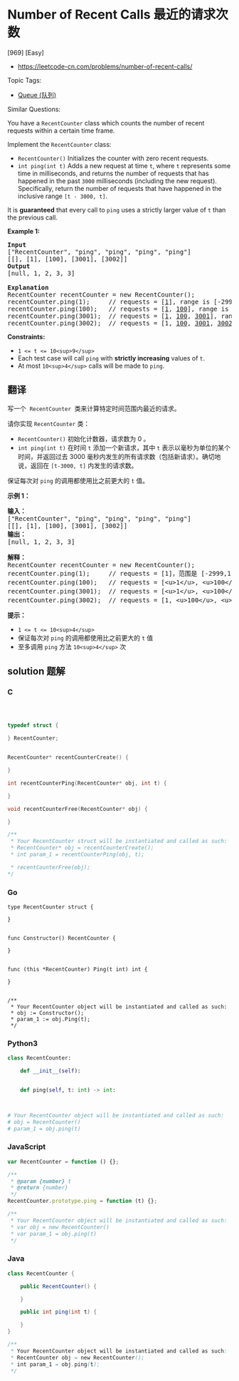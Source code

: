 # Number of Recent Calls 最近的请求次数

[969] [Easy]

- https://leetcode-cn.com/problems/number-of-recent-calls/

Topic Tags:

- [Queue (队列)](https://leetcode-cn.com/tag/queue/)

Similar Questions:

You have a `RecentCounter` class which counts the number of recent requests within a certain time frame.

Implement the `RecentCounter` class:

- `RecentCounter()` Initializes the counter with zero recent requests.
- `int ping(int t)` Adds a new request at time `t`, where `t` represents some time in milliseconds, and returns the number of requests that has happened in the past `3000` milliseconds (including the new request). Specifically, return the number of requests that have happened in the inclusive range `[t - 3000, t]`.

It is **guaranteed** that every call to `ping` uses a strictly larger value of `t` than the previous call.

**Example 1:**

<pre><strong>Input</strong>
["RecentCounter", "ping", "ping", "ping", "ping"]
[[], [1], [100], [3001], [3002]]
<strong>Output</strong>
[null, 1, 2, 3, 3]

<strong>Explanation</strong>
RecentCounter recentCounter = new RecentCounter();
recentCounter.ping(1);     // requests = [<u>1</u>], range is [-2999,1], return 1
recentCounter.ping(100);   // requests = [<u>1</u>, <u>100</u>], range is [-2900,100], return 2
recentCounter.ping(3001);  // requests = [<u>1</u>, <u>100</u>, <u>3001</u>], range is [1,3001], return 3
recentCounter.ping(3002);  // requests = [1, <u>100</u>, <u>3001</u>, <u>3002</u>], range is [2,3002], return 3
</pre>

**Constraints:**

- `1 <= t <= 10<sup>9</sup>`
- Each test case will call `ping` with **strictly increasing** values of `t`.
- At most `10<sup>4</sup>` calls will be made to `ping`.

## 翻译

写一个  `RecentCounter`  类来计算特定时间范围内最近的请求。

请你实现 `RecentCounter` 类：

- `RecentCounter()` 初始化计数器，请求数为 0 。
- `int ping(int t)` 在时间 `t` 添加一个新请求，其中 `t` 表示以毫秒为单位的某个时间，并返回过去 3000 毫秒内发生的所有请求数（包括新请求）。确切地说，返回在 `[t-3000, t]` 内发生的请求数。

保证每次对 `ping` 的调用都使用比之前更大的 `t` 值。

**示例 1：**

<pre><strong>输入：</strong>
["RecentCounter", "ping", "ping", "ping", "ping"]
[[], [1], [100], [3001], [3002]]
<strong>输出：</strong>
[null, 1, 2, 3, 3]

<strong>解释：</strong>
RecentCounter recentCounter = new RecentCounter();
recentCounter.ping(1);     // requests = [1]，范围是 [-2999,1]，返回 1
recentCounter.ping(100);   // requests = [&lt;u&gt;1&lt;/u&gt;, &lt;u&gt;100&lt;/u&gt;]，范围是 [-2900,100]，返回 2
recentCounter.ping(3001);  // requests = [&lt;u&gt;1&lt;/u&gt;, &lt;u&gt;100&lt;/u&gt;, &lt;u&gt;3001&lt;/u&gt;]，范围是 [1,3001]，返回 3
recentCounter.ping(3002);  // requests = [1, &lt;u&gt;100&lt;/u&gt;, &lt;u&gt;3001&lt;/u&gt;, &lt;u&gt;3002&lt;/u&gt;]，范围是 [2,3002]，返回 3
</pre>

**提示：**

- `1 <= t <= 10<sup>4</sup>`
- 保证每次对 `ping` 的调用都使用比之前更大的 `t` 值
- 至多调用 `ping` 方法 `10<sup>4</sup>` 次

## solution 题解

### C

```c



typedef struct {

} RecentCounter;


RecentCounter* recentCounterCreate() {

}

int recentCounterPing(RecentCounter* obj, int t) {

}

void recentCounterFree(RecentCounter* obj) {

}

/**
 * Your RecentCounter struct will be instantiated and called as such:
 * RecentCounter* obj = recentCounterCreate();
 * int param_1 = recentCounterPing(obj, t);

 * recentCounterFree(obj);
*/
```

### Go

```golang
type RecentCounter struct {

}


func Constructor() RecentCounter {

}


func (this *RecentCounter) Ping(t int) int {

}


/**
 * Your RecentCounter object will be instantiated and called as such:
 * obj := Constructor();
 * param_1 := obj.Ping(t);
 */
```

### Python3

```python
class RecentCounter:

    def __init__(self):


    def ping(self, t: int) -> int:



# Your RecentCounter object will be instantiated and called as such:
# obj = RecentCounter()
# param_1 = obj.ping(t)
```

### JavaScript

```javascript
var RecentCounter = function () {};

/**
 * @param {number} t
 * @return {number}
 */
RecentCounter.prototype.ping = function (t) {};

/**
 * Your RecentCounter object will be instantiated and called as such:
 * var obj = new RecentCounter()
 * var param_1 = obj.ping(t)
 */
```

### Java

```java
class RecentCounter {

    public RecentCounter() {

    }

    public int ping(int t) {

    }
}

/**
 * Your RecentCounter object will be instantiated and called as such:
 * RecentCounter obj = new RecentCounter();
 * int param_1 = obj.ping(t);
 */
```
